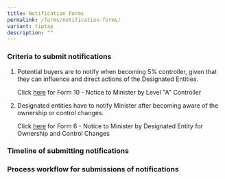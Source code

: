 ```yaml
---
title: Notification Forms
permalink: /forms/notification-forms/
variant: tiptap
description: ""
---
```

<h3>Criteria to submit notifications</h3><ol data-tight="true" class="tight"><li><p>Potential buyers are to notify when becoming 5% controller, given that they can influence and direct actions of the Designated Entities.</p><p>Click <a href="/files/Notifications/10__Notice_to_Minister_by_Level_A_Controller_v2__ddd___wl_.pdf" rel="noopener noreferrer nofollow" target="_blank">here</a> for Form 10 - Notice to Minister by Level "A" Controller</p><p></p></li><li><p>Designated entities have to notify Minister after becoming aware of the ownership or control changes.</p><p></p><p>Click <a href="/files/Notifications/6__Notice_to_Minister_by_Designated_Entity_for_OC_changes_v1__jh_.pdf" rel="noopener noreferrer nofollow" target="_blank">here</a> for Form 6 - Notice to Minister by Designated Entity for Ownership and Control Changes</p><p></p></li></ol><h3>Timeline of submitting notifications</h3><h3>Process workflow for submissions of notifications</h3><p></p><p></p>